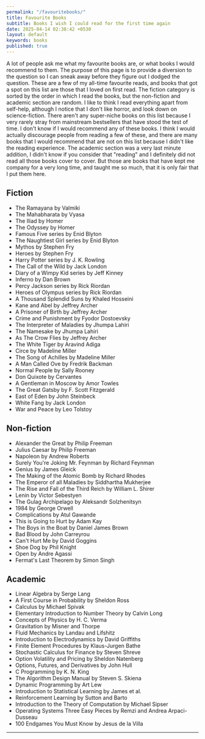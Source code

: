 ```yaml
---
permalink: "/favouritebooks/"
title: Favourite Books
subtitle: Books I wish I could read for the first time again
date: 2025-04-14 02:38:42 +0530
layout: default
keywords: books
published: true
---
```


A lot of people ask me what my favourite books are, or what books I would recommend to them. The purpose of this page is to provide a diversion to the question so I can sneak away before they figure out I dodged the question. These are a few of my all-time favourite reads, and books that got a spot on this list are those that I loved on first read. The fiction category is sorted by the order in which I read the books, but the non-fiction and academic section are random. I like to think I read everything apart from self-help, although I notice that I don't like horror, and look down on science-fiction. There aren't any super-niche books on this list because I very rarely stray from mainstream bestsellers that have stood the test of time. I don't know if I would recommend any of these books. I think I would actually discourage people from reading a few of these, and there are many books that I would recommend that are not on this list because I didn't like the reading experience. The academic section was a very last minute addition, I didn't know if you consider that "reading" and I definitely did not read all those books cover to cover. But those are books that have kept me company for a very long time, and taught me so much, that it is only fair that I put them here.

## Fiction

- The Ramayana by Valmiki
- The Mahabharata by Vyasa
- The Iliad by Homer
- The Odyssey by Homer
- Famous Five series by Enid Blyton
- The Naughtiest Girl series by Enid Blyton
- Mythos by Stephen Fry
- Heroes by Stephen Fry
- Harry Potter series by J. K. Rowling
- The Call of the Wild by Jack London
- Diary of a Wimpy Kid series by Jeff Kinney
- Inferno by Dan Brown
- Percy Jackson series by Rick Riordan
- Heroes of Olympus series by Rick Riordan
- A Thousand Splendid Suns by Khaled Hosseini
- Kane and Abel by Jeffrey Archer
- A Prisoner of Birth by Jeffrey Archer
- Crime and Punishment by Fyodor Dostoevsky
- The Interpreter of Maladies by Jhumpa Lahiri
- The Namesake by Jhumpa Lahiri
- As The Crow Flies by Jeffrey Archer
- The White Tiger by Aravind Adiga
- Circe by Madeline Miller
- The Song of Achilles by Madeline Miller
- A Man Called Ove by Fredrik Backman
- Normal People by Sally Rooney
- Don Quixote by Cervantes
- A Gentleman in Moscow by Amor Towles
- The Great Gatsby by F. Scott Fitzgerald
- East of Eden by John Steinbeck
- White Fang by Jack London
- War and Peace by Leo Tolstoy

## Non-fiction

- Alexander the Great by Philip Freeman
- Julius Caesar by Philip Freeman
- Napoleon by Andrew Roberts
- Surely You're Joking Mr. Feynman by Richard Feynman
- Genius by James Gleick
- The Making of the Atomic Bomb by Richard Rhodes
- The Emperor of all Maladies by Siddhartha Mukherjee
- The Rise and Fall of the Third Reich by William L. Shirer
- Lenin by Victor Sebestyen
- The Gulag Archipelago by Aleksandr Solzhenitsyn
- 1984 by George Orwell
- Complications by Atul Gawande
- This is Going to Hurt by Adam Kay
- The Boys in the Boat by Daniel James Brown
- Bad Blood by John Carreyrou
- Can't Hurt Me by David Goggins
- Shoe Dog by Phil Knight
- Open by Andre Agassi
- Fermat's Last Theorem by Simon Singh

## Academic

- Linear Algebra by Serge Lang
- A First Course in Probability by Sheldon Ross
- Calculus by Michael Spivak
- Elementary Introduction to Number Theory by Calvin Long
- Concepts of Physics by H. C. Verma
- Gravitation by Misner and Thorpe
- Fluid Mechanics by Landau and Lifshitz
- Introduction to Electrodynamics by David Griffiths
- Finite Element Procedures by Klaus-Jurgen Bathe
- Stochastic Calculus for Finance by Steven Shreve
- Option Volatility and Pricing by Sheldon Natenberg
- Options, Futures, and Derivatives by John Hull
- C Programming by K. N. King
- The Algorithm Design Manual by Steven S. Skiena
- Dynamic Programming by Art Lew
- Introduction to Statistical Learning by James et al.
- Reinforcement Learning by Sutton and Barto
- Introduction to the Theory of Computation by Michael Sipser
- Operating Systems Three Easy Pieces by Remzi and Andrea Arpaci-Dusseau
- 100 Endgames You Must Know by Jesus de la Villa 

---
